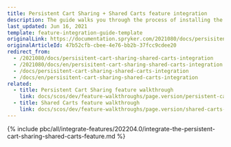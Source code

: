 ```yaml
---
title: Persistent Cart Sharing + Shared Carts feature integration
description: The guide walks you through the process of installing the Shared Carts and Persistent Cart Sharing features in the project.
last_updated: Jun 16, 2021
template: feature-integration-guide-template
originalLink: https://documentation.spryker.com/2021080/docs/persisitent-cart-sharing-shared-carts-integration
originalArticleId: 47b52cfb-cbee-4e76-bb2b-37fcc9cdee20
redirect_from:
  - /2021080/docs/persisitent-cart-sharing-shared-carts-integration
  - /2021080/docs/en/persisitent-cart-sharing-shared-carts-integration
  - /docs/persisitent-cart-sharing-shared-carts-integration
  - /docs/en/persisitent-cart-sharing-shared-carts-integration
related:
  - title: Persistent Cart Sharing feature walkthrough
    link: docs/scos/dev/feature-walkthroughs/page.version/persistent-cart-sharing-feature-walkthrough/persistent-cart-sharing-feature-walkthrough.html
  - title: Shared Carts feature walkthrough
    link: docs/scos/dev/feature-walkthroughs/page.version/shared-carts-feature-walkthrough.html
---
```


{% include pbc/all/integrate-features/202204.0/integrate-the-persistent-cart-sharing-shared-carts-feature.md %} <!-- To edit, see /_includes/pbc/all/integrate-features/202204.0/integrate-the-persistent-cart-sharing-shared-carts-feature.md -->
